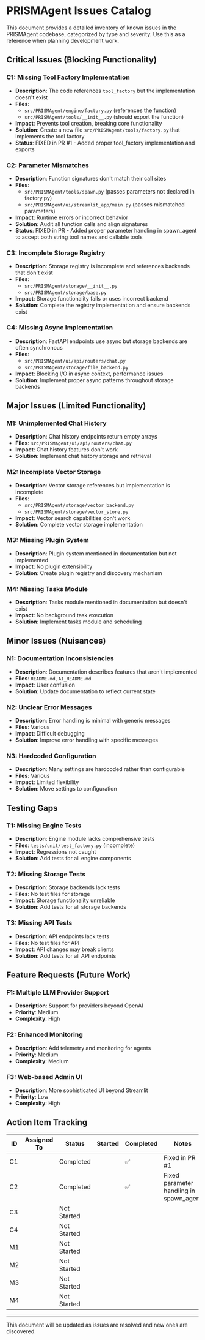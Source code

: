 # PRISMAgent Issues Catalog

This document provides a detailed inventory of known issues in the PRISMAgent codebase, categorized by type and severity. Use this as a reference when planning development work.

## Critical Issues (Blocking Functionality)

### C1: Missing Tool Factory Implementation

- **Description**: The code references `tool_factory` but the implementation doesn't exist
- **Files**:
  - `src/PRISMAgent/engine/factory.py` (references the function)
  - `src/PRISMAgent/tools/__init__.py` (should export the function)
- **Impact**: Prevents tool creation, breaking core functionality
- **Solution**: Create a new file `src/PRISMAgent/tools/factory.py` that implements the tool factory
- **Status**: FIXED in PR #1 - Added proper tool_factory implementation and exports

### C2: Parameter Mismatches

- **Description**: Function signatures don't match their call sites
- **Files**:
  - `src/PRISMAgent/tools/spawn.py` (passes parameters not declared in factory.py)
  - `src/PRISMAgent/ui/streamlit_app/main.py` (passes mismatched parameters)
- **Impact**: Runtime errors or incorrect behavior
- **Solution**: Audit all function calls and align signatures
- **Status**: FIXED in PR - Added proper parameter handling in spawn_agent to accept both string tool names and callable tools

### C3: Incomplete Storage Registry

- **Description**: Storage registry is incomplete and references backends that don't exist
- **Files**:
  - `src/PRISMAgent/storage/__init__.py`
  - `src/PRISMAgent/storage/base.py`
- **Impact**: Storage functionality fails or uses incorrect backend
- **Solution**: Complete the registry implementation and ensure backends exist

### C4: Missing Async Implementation

- **Description**: FastAPI endpoints use async but storage backends are often synchronous
- **Files**:
  - `src/PRISMAgent/ui/api/routers/chat.py`
  - `src/PRISMAgent/storage/file_backend.py`
- **Impact**: Blocking I/O in async context, performance issues
- **Solution**: Implement proper async patterns throughout storage backends

## Major Issues (Limited Functionality)

### M1: Unimplemented Chat History

- **Description**: Chat history endpoints return empty arrays
- **Files**: `src/PRISMAgent/ui/api/routers/chat.py`
- **Impact**: Chat history features don't work
- **Solution**: Implement chat history storage and retrieval

### M2: Incomplete Vector Storage

- **Description**: Vector storage references but implementation is incomplete
- **Files**:
  - `src/PRISMAgent/storage/vector_backend.py`
  - `src/PRISMAgent/storage/vector_store.py`
- **Impact**: Vector search capabilities don't work
- **Solution**: Complete vector storage implementation

### M3: Missing Plugin System

- **Description**: Plugin system mentioned in documentation but not implemented
- **Impact**: No plugin extensibility
- **Solution**: Create plugin registry and discovery mechanism

### M4: Missing Tasks Module

- **Description**: Tasks module mentioned in documentation but doesn't exist
- **Impact**: No background task execution
- **Solution**: Implement tasks module and scheduling

## Minor Issues (Nuisances)

### N1: Documentation Inconsistencies

- **Description**: Documentation describes features that aren't implemented
- **Files**: `README.md`, `AI_README.md`
- **Impact**: User confusion
- **Solution**: Update documentation to reflect current state

### N2: Unclear Error Messages

- **Description**: Error handling is minimal with generic messages
- **Files**: Various
- **Impact**: Difficult debugging
- **Solution**: Improve error handling with specific messages

### N3: Hardcoded Configuration

- **Description**: Many settings are hardcoded rather than configurable
- **Files**: Various
- **Impact**: Limited flexibility
- **Solution**: Move settings to configuration

## Testing Gaps

### T1: Missing Engine Tests

- **Description**: Engine module lacks comprehensive tests
- **Files**: `tests/unit/test_factory.py` (incomplete)
- **Impact**: Regressions not caught
- **Solution**: Add tests for all engine components

### T2: Missing Storage Tests

- **Description**: Storage backends lack tests
- **Files**: No test files for storage
- **Impact**: Storage functionality unreliable
- **Solution**: Add tests for all storage backends

### T3: Missing API Tests

- **Description**: API endpoints lack tests
- **Files**: No test files for API
- **Impact**: API changes may break clients
- **Solution**: Add tests for all API endpoints

## Feature Requests (Future Work)

### F1: Multiple LLM Provider Support

- **Description**: Support for providers beyond OpenAI
- **Priority**: Medium
- **Complexity**: High

### F2: Enhanced Monitoring

- **Description**: Add telemetry and monitoring for agents
- **Priority**: Medium
- **Complexity**: Medium

### F3: Web-based Admin UI

- **Description**: More sophisticated UI beyond Streamlit
- **Priority**: Low
- **Complexity**: High

## Action Item Tracking

| ID | Assigned To | Status | Started | Completed | Notes |
|----|-------------|--------|---------|-----------|-------|
| C1 | | Completed | | ✅ | Fixed in PR #1 |
| C2 | | Completed | | ✅ | Fixed parameter handling in spawn_agent |
| C3 | | Not Started | | | |
| C4 | | Not Started | | | |
| M1 | | Not Started | | | |
| M2 | | Not Started | | | |
| M3 | | Not Started | | | |
| M4 | | Not Started | | | |

---

This document will be updated as issues are resolved and new ones are discovered.
